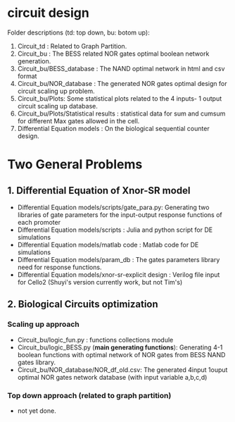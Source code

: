 # circuit design

Folder descriptions (td: top down,  bu: botom up):
1. Circuit_td : Related to Graph Partition.
2. Circuit_bu : The BESS related NOR gates optimal boolean network generation.
3. Circuit_bu/BESS_database : The NAND optimal network in html and csv format
4. Circuit_bu/NOR_database : The generated NOR gates optimal design for circuit scaling up problem.
5. Circuit_bu/Plots: Some statistical plots related to the 4 inputs- 1 output circuit scaling up database.
6. Circuit_bu/Plots/Statistical results : statistical data for sum and cumsum for different Max gates allowed in the cell.
7. Differential Equation models : On the biological sequential counter design.
# Two General Problems
## 1. Differential Equation of Xnor-SR model

- Differential Equation models/scripts/gate_para.py: Generating two libraries of gate parameters for the input-output response functions of each promoter 
- Differential Equation models/scripts : Julia and python script for DE simulations
- Differential Equation models/matlab code : Matlab code for DE simulations
- Differential Equation models/param_db : The gates parameters library need for response functions.
- Differential Equation models/xnor-sr-explicit design : Verilog file input for Cello2 (Shuyi's version currently work, but not Tim's)
## 2. Biological Circuits optimization 
### Scaling up approach
- Circuit_bu/logic_fun.py : functions collections module
- Circuit_bu/logic_BESS.py (**main generating functions**): Generating 4-1 boolean functions with optimal network of NOR gates from BESS NAND gates library.
- Circuit_bu/NOR_database/NOR_df_old.csv: The generated 4input 1ouput optimal NOR gates network database (with input variable a,b,c,d)

### Top down approach (related to graph partition)
- not yet done.